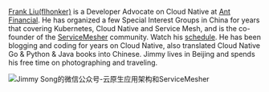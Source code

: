 [Frank Liu(flhonker)](/about) is a Developer Advocate on Cloud Native at [Ant Financial](http:///antfin.com). He has organized a few Special Interest Groups in China for years that covering Kubernetes, Cloud Native and Service Mesh, and is the co-founder of the [ServiceMesher](http://www.servicemesher.com) community. Watch his [schedule](https://jimmysong.io/about/#activities). He has been blogging and coding for years on Cloud Native, also translated Cloud Native Go & Python & Java books into Chinese. Jimmy lives in Beijing and spends his free time on photographing and traveling.

![Jimmy Song的微信公众号-云原生应用架构和ServiceMesher](https://ws2.sinaimg.cn/large/006tKfTcgy1ftndkfeswfj30m809vwhx.jpg)